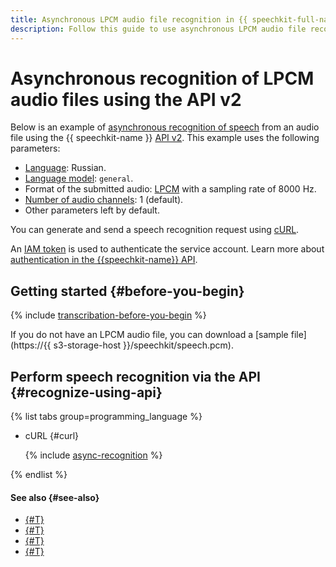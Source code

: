 ```yaml
---
title: Asynchronous LPCM audio file recognition in {{ speechkit-full-name }}
description: Follow this guide to use asynchronous LPCM audio file recognition.
---
```


# Asynchronous recognition of LPCM audio files using the API v2

Below is an example of [asynchronous recognition of speech](../transcribation.md) from an audio file using the {{ speechkit-name }} [API v2](transcribation-api.md). This example uses the following parameters:

* [Language](../models.md#languages): Russian.
* [Language model](../models.md#tags): `general`.
* Format of the submitted audio: [LPCM](../../formats.md#LPCM) with a sampling rate of 8000 Hz.
* [Number of audio channels](transcribation-api.md#sendfile-params): 1 (default).
* Other parameters left by default.

You can generate and send a speech recognition request using [cURL](https://curl.haxx.se).

An [IAM token](../../../iam/concepts/authorization/iam-token.md) is used to authenticate the service account. Learn more about [authentication in the {{speechkit-name}} API](../../concepts/auth.md).

## Getting started {#before-you-begin}

{% include [transcribation-before-you-begin](../../../_includes/speechkit/transcribation-before-you-begin.md) %}

If you do not have an LPCM audio file, you can download a [sample file](https://{{ s3-storage-host }}/speechkit/speech.pcm).

## Perform speech recognition via the API {#recognize-using-api}

{% list tabs group=programming_language %}

- cURL {#curl}

   {% include [async-recognition](../../../_includes/speechkit/async-recognition.md) %}

{% endlist %}

#### See also {#see-also}

* [{#T}](transcribation-api.md)
* [{#T}](transcribation-ogg.md)
* [{#T}](batch-transcribation.md)
* [{#T}](../../concepts/auth.md)
